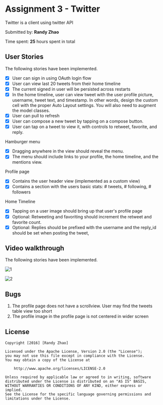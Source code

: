 # Assignment 3 - Twitter

Twitter is a client using twitter API

Submitted by: **Randy Zhao**

Time spent: **25** hours spent in total

## User Stories

The following stories have been implemented.

- [x] User can sign in using OAuth login flow
- [x] User can view last 20 tweets from their home timeline
- [x] The current signed in user will be persisted across restarts
- [x] In the home timeline, user can view tweet with the user profile picture, username, tweet text, and timestamp. In other words, design the custom cell with the proper Auto Layout settings. You will also need to augment the model classes.
- [x] User can pull to refresh
- [x] User can compose a new tweet by tapping on a compose button.
- [x] User can tap on a tweet to view it, with controls to retweet, favorite, and reply.

Hamburger menu
- [x] Dragging anywhere in the view should reveal the menu.
- [x] The menu should include links to your profile, the home timeline, and the mentions view.

Profile page
- [x] Contains the user header view (implemented as a custom view)
- [x] Contains a section with the users basic stats: # tweets, # following, # followers

Home Timeline
- [x] Tapping on a user image should bring up that user's profile page
- [x] Optional: Retweeting and favoriting should increment the retweet and favorite count.
- [x] Optional: Replies should be prefixed with the username and the reply_id should be set when posting the tweet,

## Video walkthrough

The following stories have been implemented.

![1](http://i.imgur.com/BoZgHVt.gif)

![2](http://i.imgur.com/YEJsm2w.gif)

## Bugs

1. The profile page does not have a scrollview. User may find the tweets table view too short
2. The profile image in the profile page is not centered in wider screen


## License

    Copyright [2016] [Randy Zhao]

    Licensed under the Apache License, Version 2.0 (the "License");
    you may not use this file except in compliance with the License.
    You may obtain a copy of the License at

        http://www.apache.org/licenses/LICENSE-2.0

    Unless required by applicable law or agreed to in writing, software
    distributed under the License is distributed on an "AS IS" BASIS,
    WITHOUT WARRANTIES OR CONDITIONS OF ANY KIND, either express or implied.
    See the License for the specific language governing permissions and
    limitations under the License.
